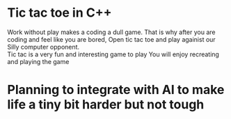 # Tic tac toe in C++

Work without play makes a coding a dull game.
That is why after you are coding and feel like you are bored,
Open tic tac toe and play againist our Silly computer opponent.  
Tic tac is a very fun and interesting game to play
You will enjoy recreating and playing the game

# Planning to integrate with AI to make life a tiny bit harder but not tough

